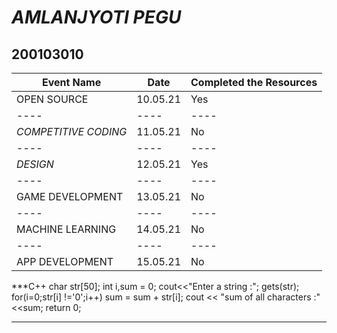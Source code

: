 #  _AMLANJYOTI PEGU_

## 200103010

| Event Name | Date | Completed the Resources |
|---- | --- | --- |
| OPEN SOURCE | 10.05.21| Yes |
|----| ---- | ---- |
| _COMPETITIVE CODING_| 11.05.21| No |
|----| ---- | ---- |
| _DESIGN_| 12.05.21 | Yes |
|----| ---- | ---- |
| GAME DEVELOPMENT | 13.05.21 | No |
|----| ---- | ---- |
| MACHINE LEARNING | 14.05.21 | No |
|----| ---- | ---- |
| APP DEVELOPMENT | 15.05.21 | No |


***C++ 
 char str[50];
  int i,sum = 0;
  cout<<"Enter a string :";
  gets(str);
  for(i=0;str[i] !='0';i++)
  sum = sum + str[i];
  cout << "sum of all characters :"<<sum;
  return 0;
***
